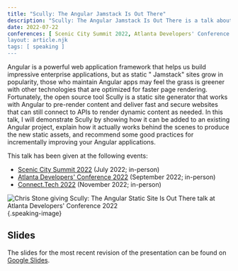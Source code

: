 ```yaml
---
title: "Scully: The Angular Jamstack Is Out There"
description: "Scully: The Angular Jamstack Is Out There is a talk about the static site generator that has been presented at Scenic City Summit 2022 and Connect.Tech 2022."
date: 2022-07-22
conferences: [ Scenic City Summit 2022, Atlanta Developers' Conference 2022, Connect.Tech 2022 ]
layout: article.njk
tags: [ speaking ]
---
```


Angular is a powerful web application framework that helps us build impressive enterprise applications, but as static "
Jamstack" sites grow in popularity, those who maintain Angular apps may feel the grass is greener with other
technologies that are optimized for faster page rendering. Fortunately, the open source tool Scully is a static site
generator that works with Angular to pre-render content and deliver fast and secure websites that can still connect to
APIs to render dynamic content as needed. In this talk, I will demonstrate Scully by showing how it can be added to an
existing Angular project, explain how it actually works behind the scenes to produce the new static assets, and
recommend some good practices for incrementally improving your Angular applications.

This talk has been given at the following events:

- [Scenic City Summit 2022](https://sceniccitysummit.com/2022-schedule/) (July 2022; in-person)
- [Atlanta Developers' Conference 2022](https://www.atldevcon.com/schedule) (September 2022; in-person)
- [Connect.Tech 2022](https://2022.connect.tech/session/?id=351073) (November 2022; in-person)

![Chris Stone giving Scully: The Angular Static Site Is Out There talk at Atlanta Developers' Conference 2022](/img/scully-event-adc.jpeg
){.speaking-image}

## Slides

The slides for the most recent revision of the presentation can be found on
[Google Slides](https://docs.google.com/presentation/d/1yo1rwowzje6MBiLz1udCs2VsqxYzDfVqnThRTIdybCY/edit).